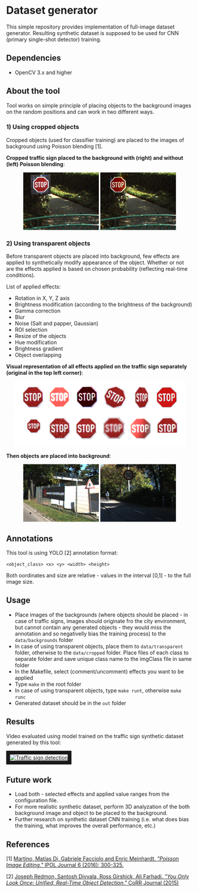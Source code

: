 # Dataset generator

This simple repository provides implementation of full-image dataset generator. Resulting synthetic dataset is supposed to be used for CNN (primary single-shot detector) training.

## Dependencies

 - OpenCV 3.x and higher

## About the tool

Tool works on simple principle of placing objects to the background images on the random positions and can work in two different ways.

### 1) Using cropped objects
Cropped objects (used for classifier training) are placed to the images of background using Poisson blending [1].

<b>Cropped traffic sign placed to the background with (right) and without (left) Poisson blending</b>:<br>
<p align="center">
  <img src="data/visual/cropped_1.png" alt="Cropped without poisson blending" width="204" height="155">
  <img src="data/visual/cropped_2.png" alt="Cropped with poisson blending" width="204" height="155">
</p>

### 2) Using transparent objects

Before transparent objects are placed into background, few effects are applied to synthetically modify appearance of the object. Whether or not are the effects applied is based on chosen probability (reflecting real-time conditions).

List of applied effects:

 - Rotation in X, Y, Z axis
 - Brightness modification (according to the brightness of the background)
 - Gamma correction
 - Blur
 - Noise (Salt and papper, Gaussian)
 - ROI selection
 - Resize of the objects
 - Hue modification
 - Brightness gradient
 - Object overlapping

<b>Visual representation of all effects applied on the traffic sign separately (original in the top left corner)</b>:<br>
<p align="center">
  <img src="data/visual/effects.png" alt="Effects">
</p>

<b>Then objects are placed into background</b>:<br>
<p align="center">
  <img src="data/visual/synt_1.png" alt="Transparent" width="204" height="155">
  <img src="data/visual/synt_2.jpg" alt="Transparent" width="204" height="155">
</p>

## Annotations

This tool is using YOLO [2] annotation format:

```
<object_class> <x> <y> <width> <height>
```

Both oordinates and size are relative - values in the interval [0,1] - to the full image size.

## Usage

 - Place images of the backgrounds (where objects should be placed - in case of traffic signs, images should originate fro the city environment, but cannot contain any generated objects - they would miss the annotation and so negativelly bias the training process) to the `data/backgrounds` folder
 - In case of using transparent objects, place them to `data/transparent` folder, otherwise to the `data/cropped` folder. Place files of each class to separate folder and save unique class name to the imgClass file in same folder
 - In the Makefile, select (comment/uncomment) effects you want to be applied
 - Type `make` in the root folder
 - In case of using transparent objects, type `make runt`, otherwise `make runc`
 - Generated dataset should be in the `out` folder

## Results

Video evaluated using model trained on the traffic sign synthetic dataset generated by this tool:

<a href="http://www.youtube.com/watch?feature=player_embedded&v=J9hYBg76nNQ" target="_blank"><img src="http://img.youtube.com/vi/J9hYBg76nNQ/0.jpg"
alt="Traffic sign detection" width="240" height="180" border="10" /></a>

## Future work

 - Load both - selected effects and applied value ranges from the configuration file.
 - For more realistic synthetic dataset, perform 3D analyzation of the both background image and object to be placed to the background.
 - Further research on synthetic dataset CNN training (i.e. what does bias the training, what improves the overall performance, etc.)

## References

[1] [Martino, Matías Di, Gabriele Facciolo and Enric Meinhardt. <em>"Poisson Image Editing."</em> IPOL Journal 6 (2016): 300-325.](https://dl.acm.org/citation.cfm?id=882269)

[2] [Joseph Redmon, Santosh Divvala, Ross Girshick, Ali Farhadi. <em>"You Only Look Once: Unified, Real-Time Object Detection."</em> CoRR Journal (2015)](https://arxiv.org/abs/1506.02640)
